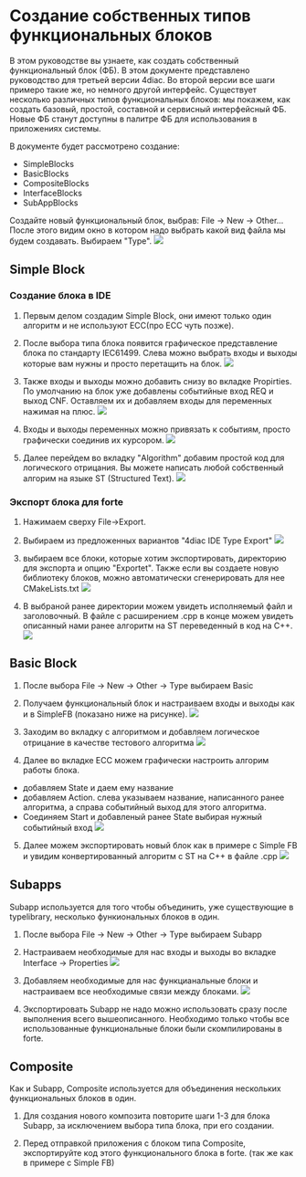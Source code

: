 # Создание собственных типов функциональных блоков

В этом руководстве вы узнаете, как создать собственный функциональный блок (ФБ). В этом документе представлено руководство для третьей версии 4diac. Во второй версии все шаги примеро такие же, но немного другой интерфейс.
Существует несколько различных типов функциональных блоков: мы покажем, как создать базовый, простой, составной и сервисный интерфейсный ФБ.
Новые ФБ станут доступны в палитре ФБ для использования в приложениях системы.

В документе будет рассмотрено создание:
- SimpleBlocks
- BasicBlocks
- CompositeBlocks
- InterfaceBlocks
- SubAppBlocks


Создайте новый функциональный блок, выбрав: File -> New -> Other...
После этого видим окно в котором надо выбрать какой вид файла мы будем создавать. Выбираем "Type".
![](./imgs/start1.png)

## Simple Block
### Создание блока в IDE
1. Первым делом создадим Simple Block, они имеют только один алгоритм и не используют ECC(про ECC чуть позже).

2. После выбора типа блока появится графическое представление блока по стандарту IEC61499. Слева можно выбрать входы и выходы которые вам нужны и просто перетащить на блок.
![](./imgs/SimpleBlock/1.jpeg)

3. Также входы и выходы можно добавить снизу во вкладке Propirties. По умолчанию на блок уже добавлены событийные вход REQ и выход CNF. Оставляем их и добавляем входы для переменных нажимая на плюс. 
![](./imgs/SimpleBlock/2.jpeg)

4. Входы и выходы переменных можно привязать к событиям, просто графически соединив их курсором.
![](./imgs/SimpleBlock/3.jpeg)

5. Далее перейдем во вкладку "Algorithm" добавим простой код для логического отрицания. Вы можете написать любой собственный алгорим на языке ST (Structured Text). 
![](./imgs/SimpleBlock/4.jpeg)

### Экспорт блока для forte
1. Нажимаем сверху File->Export. 

2. Выбираем из предложенных вариантов "4diac IDE Type Export"
![](./imgs/SimpleBlock/6.jpeg)

3. выбираем все блоки, которые хотим экспортировать, директорию для экспорта и опцию "Exportet". Также если вы создаете новую библиотеку блоков, можно автоматически сгенерировать для нее CMakeLists.txt
![](./imgs/SimpleBlock/5.jpeg)

4. В выбраной ранее директории можем увидеть исполняемый файл и заголовочный. В файле с расширением .cpp в конце можем увидеть описанный нами ранее алгоритм на ST переведенный в код на C++.
![](./imgs/SimpleBlock/7.jpeg)


## Basic Block
1. После выбора File -> New -> Other -> Type выбираем Basic

2. Получаем функциональный блок и настраиваем входы и выходы как и в SimpleFB (показано ниже на рисунке).
![](./imgs/BasicBlock/1.jpeg)

3. Заходим во вкладку с алгоритмом и добавляем логическое отрицание в качестве тестового алгоритма
![](./imgs/BasicBlock/2.jpeg)

4. Далее во вкладке ECC можем графически настроить алгорим работы блока. 
- добавляем State и даем ему название
- добавляем Action. слева указываем название, написанного ранее алгоритма, а справа событийный выход для этого алгоритма.
- Cоединяем Start и добавленый ранее State выбирая нужный событийный вход
![](./imgs/BasicBlock/3.jpeg)

5. Далее можем экспортировать новый блок как в примере с Simple FB и увидим конвертированный алгоритм с ST на C++ в файле .cpp
![](./imgs/BasicBlock/4.jpeg)


## Subapps
Subapp используется для того чтобы объединить, уже существующие в typelibrary, несколько функиональных блоков в один.

1. После выбора File -> New -> Other -> Type выбираем Subapp

2. Настраиваем необходимые для нас входы и выходы во вкладке Interface -> Properties
![](./imgs/Subapp/1.jpeg)

3. Добавляем необходимые для нас функцианальные блоки и настраиваем все необходимые связи между блоками.
![](./imgs/Subapp/2.jpeg)

4. Экспортировать Subapp не надо можно использовать сразу после выполнения всего вышеописанного. Необходимо только чтобы все использованные функциональные блоки были скомпилированы в forte.

## Composite
Как и Subapp, Composite используется для объединения нескольких функциональных блоков в один.

1. Для создания нового композита повторите шаги 1-3 для блока Subapp, за исключением выбора типа блока, при его создании.

2. Перед отправкой приложения с блоком типа Composite, экспортируйте код этого функционального блока в forte. (так же как в примере с Simple FB)